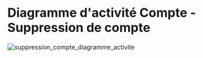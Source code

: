 # Diagramme d'activité Compte - Suppression de compte

![suppression_compte_diagramme_activite](https://user-images.githubusercontent.com/32593506/74166789-7d6dba00-4c27-11ea-90c6-e2ec58bf287a.png)
